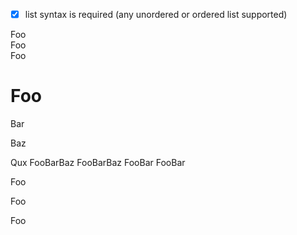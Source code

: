 - [x] list syntax is required (any unordered or ordered list supported)

<!--
https://github.com/xemlock/htmlpurifier-html5/blob/v0.1.10/tests/HTMLPurifier/HTMLModule/HTML5/ScriptingTest.php
-->
<script type="text/javascript">foo();</script>
<script defer src="test.js" type="text/javascript" charset="utf-8" async></script>
<script defer src="" type="text/javascript">PCDATA</script>
<script defer type="text/javascript">PCDATA</script>
<script defer src="script.js" type="text/javascript">PCDATA</script>
<script defer src="script.js" type="text/javascript"></script>
<p><script>document.write("Foo")</script></p>
<span><script>document.write("Foo")</script></span>
<script type="text/javascript" crossorigin="use-credentials">PCDATA</script>
<script type="text/javascript">PCDATA</script>
<noscript>Foo</noscript>
<noscript></noscript>
<div><noscript>Foo</noscript></div>
<span><noscript>Foo</noscript></span>
<noscript><h1>Foo</h1><div>Bar</div><p>Baz</p><span>Qux</span></noscript>
<noscript>Foo<noscript>Bar</noscript>Baz</noscript>
<noscript>Foo</noscript><noscript>Bar</noscript>Baz
<noscript>Foo<span><noscript>Bar</noscript></span></noscript>
<noscript>Foo<span>Bar</span></noscript>
<p><noscript>Foo</noscript></p>
<p></p><noscript>Foo</noscript>
<p><noscript>Foo</noscript></p>


